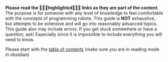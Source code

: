 
**Please read the 🦀🦀🦀highlighted🦀🦀🦀 links as they are part of the content**. The purpose is for someone with any level of knowledge to feel comfortable with the concepts of programming robots. This guide is **NOT** exhaustive, but attempts to be extensive and will go into reasonably advanced topics. This guide also may include errors. If you get stuck somewhere or have a question, ask! Especially since it is impossible to include everything you will need to know.

Please start with the [table of contents](table%20of%https://github.com/team6749/FRC-Coding-Documentation/releases) (make sure you are in reading mode in obsidian)